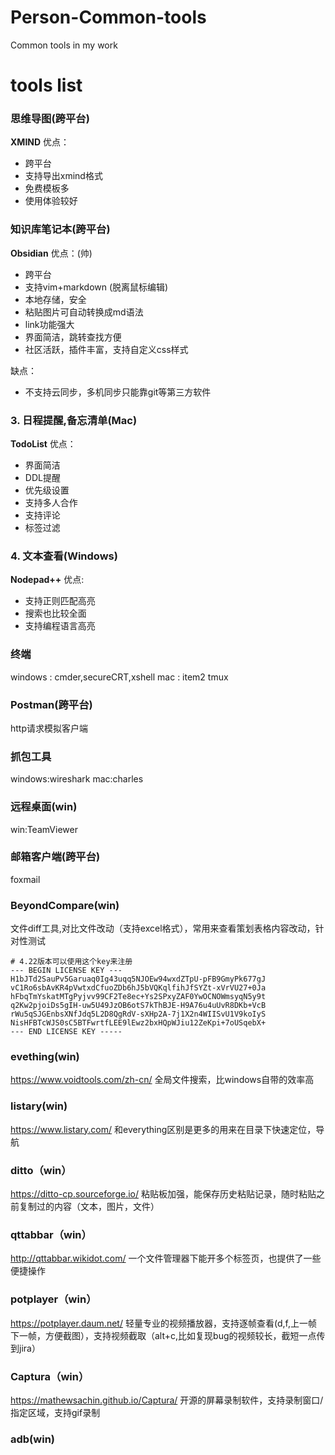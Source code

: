 # Person-Common-tools
Common tools in my work

# tools list
### **思维导图(跨平台)** 
**XMIND**
优点：
 - 跨平台 
 - 支持导出xmind格式
 - 免费模板多
 - 使用体验较好

### **知识库笔记本(跨平台)** 
**Obsidian**
优点：(帅)
- 跨平台 
- 支持vim+markdown (脱离鼠标编辑)
- 本地存储，安全
- 粘贴图片可自动转换成md语法
- link功能强大
- 界面简洁，跳转查找方便
- 社区活跃，插件丰富，支持自定义css样式

缺点：
- 不支持云同步，多机同步只能靠git等第三方软件

 ### 3. **日程提醒,备忘清单(Mac)**
 **TodoList**
 优点：
 - 界面简洁
 - DDL提醒
 - 优先级设置
 - 支持多人合作
 - 支持评论
 - 标签过滤
 
 ### 4. **文本查看(Windows)**
 **Nodepad++**
 优点:
 - 支持正则匹配高亮
 - 搜索也比较全面
 - 支持编程语言高亮
 
 ### **终端**
 windows : cmder,secureCRT,xshell
 mac : item2 tmux
 
 ### **Postman(跨平台)**
 http请求模拟客户端
 
 ### **抓包工具**
 windows:wireshark
 mac:charles
 
### **远程桌面(win)**
win:TeamViewer

### **邮箱客户端(跨平台)**
foxmail

### **BeyondCompare(win)**
文件diff工具,对比文件改动（支持excel格式），常用来查看策划表格内容改动，针对性测试
~~~vim
# 4.22版本可以使用这个key来注册
--- BEGIN LICENSE KEY ---
H1bJTd2SauPv5Garuaq0Ig43uqq5NJOEw94wxdZTpU-pFB9GmyPk677gJ
vC1Ro6sbAvKR4pVwtxdCfuoZDb6hJ5bVQKqlfihJfSYZt-xVrVU27+0Ja
hFbqTmYskatMTgPyjvv99CF2Te8ec+Ys2SPxyZAF0YwOCNOWmsyqN5y9t
q2Kw2pjoiDs5gIH-uw5U49JzOB6otS7kThBJE-H9A76u4uUvR8DKb+VcB
rWu5qSJGEnbsXNfJdq5L2D8QgRdV-sXHp2A-7j1X2n4WIISvU1V9koIyS
NisHFBTcWJS0sC5BTFwrtfLEE9lEwz2bxHQpWJiu12ZeKpi+7oUSqebX+
--- END LICENSE KEY -----
~~~

### **evething(win)**
https://www.voidtools.com/zh-cn/
全局文件搜索，比windows自带的效率高

### **listary(win)**
https://www.listary.com/
和everything区别是更多的用来在目录下快速定位，导航

### **ditto（win）**
https://ditto-cp.sourceforge.io/
粘贴板加强，能保存历史粘贴记录，随时粘贴之前复制过的内容（文本，图片，文件）

### **qttabbar（win）**
http://qttabbar.wikidot.com/
一个文件管理器下能开多个标签页，也提供了一些便捷操作

### **potplayer（win）**
https://potplayer.daum.net/
轻量专业的视频播放器，支持逐帧查看(d,f,上一帧下一帧，方便截图），支持视频截取（alt+c,比如复现bug的视频较长，截短一点传到jira）

### **Captura（win）**
https://mathewsachin.github.io/Captura/
开源的屏幕录制软件，支持录制窗口/指定区域，支持gif录制

### **adb(win)**


